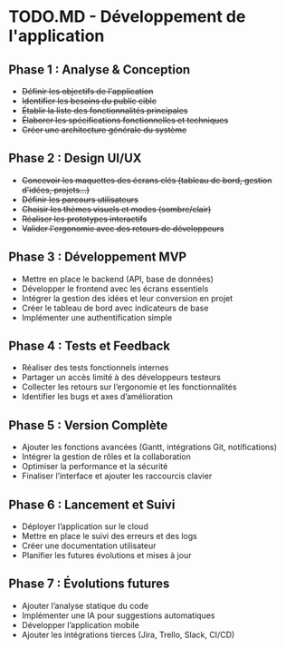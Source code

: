 # TODO.MD - Développement de l'application

## Phase 1 : Analyse & Conception

* ~~Définir les objectifs de l'application~~
* ~~Identifier les besoins du public cible~~
* ~~Établir la liste des fonctionnalités principales~~
* ~~Élaborer les spécifications fonctionnelles et techniques~~
* ~~Créer une architecture générale du système~~

## Phase 2 : Design UI/UX

* ~~Concevoir les maquettes des écrans clés (tableau de bord, gestion d'idées, projets...)~~
* ~~Définir les parcours utilisateurs~~
* ~~Choisir les thèmes visuels et modes (sombre/clair)~~
* ~~Réaliser les prototypes interactifs~~
* ~~Valider l'ergonomie avec des retours de développeurs~~

## Phase 3 : Développement MVP

* Mettre en place le backend (API, base de données)
* Développer le frontend avec les écrans essentiels
* Intégrer la gestion des idées et leur conversion en projet
* Créer le tableau de bord avec indicateurs de base
* Implémenter une authentification simple

## Phase 4 : Tests et Feedback

* Réaliser des tests fonctionnels internes
* Partager un accès limité à des développeurs testeurs
* Collecter les retours sur l’ergonomie et les fonctionnalités
* Identifier les bugs et axes d’amélioration

## Phase 5 : Version Complète

* Ajouter les fonctions avancées (Gantt, intégrations Git, notifications)
* Intégrer la gestion de rôles et la collaboration
* Optimiser la performance et la sécurité
* Finaliser l’interface et ajouter les raccourcis clavier

## Phase 6 : Lancement et Suivi

* Déployer l’application sur le cloud
* Mettre en place le suivi des erreurs et des logs
* Créer une documentation utilisateur
* Planifier les futures évolutions et mises à jour

## Phase 7 : Évolutions futures

* Ajouter l’analyse statique du code
* Implémenter une IA pour suggestions automatiques
* Développer l’application mobile
* Ajouter les intégrations tierces (Jira, Trello, Slack, CI/CD)
